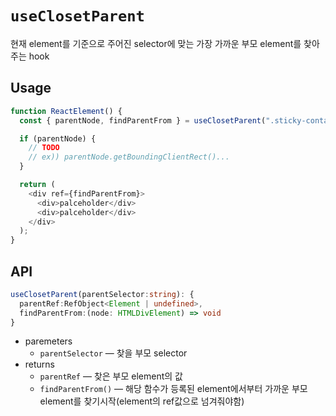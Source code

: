 # `useClosetParent`

현재 element를 기준으로 주어진 selector에 맞는 가장 가까운 부모 element를 찾아주는 hook

## Usage

```typescript
function ReactElement() {
  const { parentNode, findParentFrom } = useClosetParent(".sticky-container");

  if (parentNode) {
    // TODO
    // ex)) parentNode.getBoundingClientRect()...
  }

  return (
    <div ref={findParentFrom}>
      <div>palceholder</div>
      <div>palceholder</div>
    </div>
  );
}
```

## API

```typescript
useClosetParent(parentSelector:string): {
  parentRef:RefObject<Element | undefined>,
  findParentFrom:(node: HTMLDivElement) => void
}
```

- paremeters
  - `parentSelector` — 찾을 부모 selector
- returns
  - `parentRef` — 찾은 부모 element의 값
  - `findParentFrom()` — 해당 함수가 등록된 element에서부터 가까운 부모 element를 찾기시작(element의 ref값으로 넘겨줘야함)

